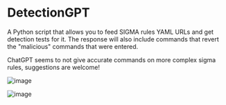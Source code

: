 # DetectionGPT
A Python script that allows you to feed SIGMA rules YAML URLs and get detection tests for it.
The response will also include commands that revert the "malicious" commands that were entered.

ChatGPT seems to not give accurate commands on more complex sigma rules, suggestions are welcome!

![image](https://github.com/Koifman/DetectionGPT/assets/9611126/e04dd8d1-2bd9-46df-abee-95d3db5f86a1)

![image](https://github.com/Koifman/DetectionGPT/assets/9611126/00985104-a60c-4738-a60e-824f42f2e445)
